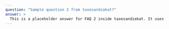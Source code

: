```yaml
---
question: "Sample question 2 from taxesandzakat?"
answer: >
  This is a placeholder answer for FAQ 2 inside taxesandzakat. It uses proper YAML block formatting to avoid any parsing issues.
---
```


